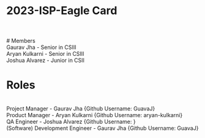 # 2023-ISP-Eagle Card
<br>


<br>
# Members
<br>
Gaurav Jha - Senior in CSIII
<br>
Aryan Kulkarni - Senior in CSIII
<br>
Joshua Alvarez - Junior in CSII



# Roles
<br>
Project Manager - Gaurav Jha {Github Username: GuavaJ}
<br>
Product Manager - Aryan Kulkarni {Github Username: aryan-kulkarni}
<br>
QA Engineer - Joshua Alvarez {Github Username: }
<br>
(Software) Development Engineer - Gaurav Jha {Github Username: GuavaJ}
